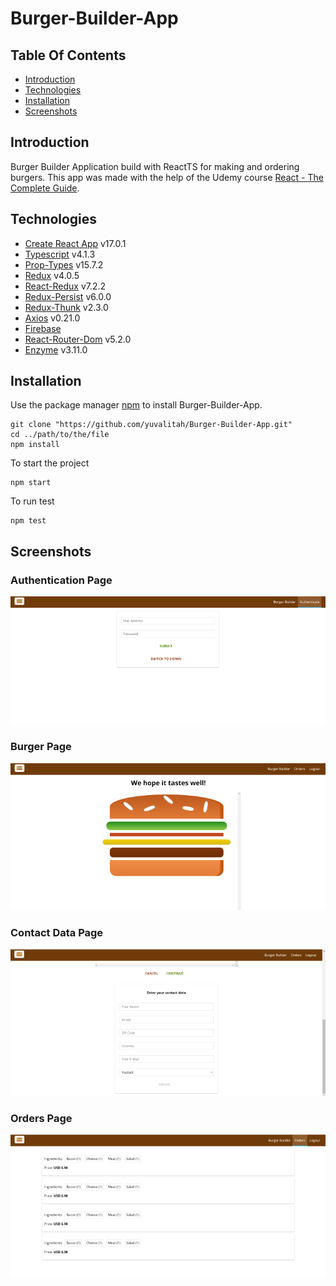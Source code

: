 # Burger-Builder-App

## Table Of Contents
  - [Introduction](#introduction)
  - [Technologies](#technologies)
  - [Installation](#installation)
  - [Screenshots](#screenshots)

## Introduction

Burger Builder Application build with ReactTS for making and ordering burgers. This app was made with the help of the Udemy course [React - The Complete Guide](https://www.udemy.com/course/react-the-complete-guide-incl-redux/). 

## Technologies

* [Create React App](https://create-react-app.dev/docs/getting-started/) v17.0.1
* [Typescript](https://www.typescriptlang.org/) v4.1.3
* [Prop-Types](https://www.npmjs.com/package/prop-types) v15.7.2
* [Redux](https://redux.js.org/introduction/getting-started) v4.0.5
* [React-Redux](https://react-redux.js.org/introduction/quick-start) v7.2.2
* [Redux-Persist](https://github.com/rt2zz/redux-persist) v6.0.0
* [Redux-Thunk](https://github.com/reduxjs/redux-thunk) v2.3.0
* [Axios](https://github.com/axios/axios) v0.21.0
* [Firebase](https://firebase.google.com/)
* [React-Router-Dom](https://reactrouter.com/web/guides/quick-start) v5.2.0
* [Enzyme](https://enzymejs.github.io/enzyme/) v3.11.0

## Installation

Use the package manager [npm](https://www.npmjs.com/) to install Burger-Builder-App.

```npm
git clone "https://github.com/yuvalitah/Burger-Builder-App.git"
cd ../path/to/the/file
npm install
```
To start the project
```npm
npm start
```

To run test
```npm
npm test
```

## Screenshots

### Authentication Page
![Authentication page screenshot](./Screenshots/Authentication.png)

### Burger Page
![Burger page screenshot](./Screenshots/Burger.png)

### Contact Data Page
![Contact-Data page screenshot](./Screenshots/Contact-Data.png)

### Orders Page
![Orders page screenshot](./Screenshots/Orders.png)
